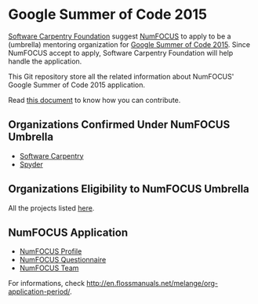 # Google Summer of Code 2015

[Software Carpentry Foundation][SCF] suggest [NumFOCUS][NumFOCUS]
to apply to be a (umbrella) mentoring organization
for [Google Summer of Code 2015][GSoC].
Since NumFOCUS accept to apply,
Software Carpentry Foundation will help handle the application.

This Git repository store all the related information
about NumFOCUS' Google Summer of Code 2015 application.

Read [this document][CONTRIBUTING] to know how you can contribute.

## Organizations Confirmed Under NumFOCUS Umbrella

- [Software Carpentry][SoftwareCarpentry]
- [Spyder][]

## Organizations Eligibility to NumFOCUS Umbrella

All the projects listed [here][NumFOCUS-Projects].

## NumFOCUS Application

- [NumFOCUS Profile][OA]
- [NumFOCUS Questionnaire][OQ]
- [NumFOCUS Team][OT]

For informations, check
http://en.flossmanuals.net/melange/org-application-period/.

[AstroPy]: http://www.astropy.org/
[CONTRIBUTING]: CONTRIBUTING.md
[Cython]: http://cython.org/
[DataCarpentry]: http://datacarpentry.org/
[GSoC]: https://www.google-melange.com/gsoc/homepage/google/gsoc2015
[IPython]: http://ipython.org/
[Julia]: http://julialang.org/
[Matplotlib]: http://matplotlib.sourceforge.net/
[NumFOCUS-Projects]: http://numfocus.org/projects/index.html
[NumFOCUS]: http://numfocus.org/
[NumPy]: http://numpy.scipy.org/
[OA]: organization-profile.md
[OQ]: organization-questionnaire.md
[OT]: organization-team.md
[PyTables]: http://pytables.github.com/
[PythonXY]: http://code.google.com/p/pythonxy/wiki/Welcome
[SCF]: http://software-carpentry.org/scf/index.html
[SciPy]: http://www.scipy.org/
[SoftwareCarpentry]: http://software-carpentry.org/
[Spyder]: http://code.google.com/p/spyderlib/
[Statmodels]: http://statsmodels.sourceforge.net/
[SymPy]: http://sympy.org/en/index.html
[Theano]: http://deeplearning.net/software/theano/
[pandas]: http://pandas.pydata.org/
[rOpenSci]: http://ropensci.org/
[scikit-image]: http://scikit-image.org/
[scikit-learn]: http://scikit-learn.org/stable/
[yt]: http://yt-project.org/
